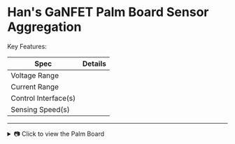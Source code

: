 # Han's GaNFET Palm Board Sensor Aggregation

Key Features:

| Spec         | Details                              |
|------------------|--------------------------------------|
| Voltage Range              |           |
| Current Range              |           |
| Control Interface(s)       |           |
| Sensing Speed(s)           |           |

---
<details>
  <summary>📷 Click to view the Palm Board</summary>

  ![ODrive](./figures/PalmBoard.png)

</details>